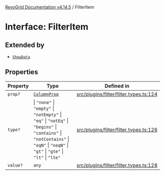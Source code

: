 [RevoGrid Documentation v4.14.5](README.md) / FilterItem

# Interface: FilterItem

## Extended by

- [`ShowData`](Interface.ShowData.md)

## Properties

| Property | Type | Defined in |
| ------ | ------ | ------ |
| `prop?` | [`ColumnProp`](TypeAlias.ColumnProp.md) | [src/plugins/filter/filter.types.ts:124](https://github.com/revolist/revogrid/blob/395fb64310e6654557393205ff295dbb2f4142c5/src/plugins/filter/filter.types.ts#L124) |
| `type?` | \| `"none"` \| `"empty"` \| `"notEmpty"` \| `"eq"` \| `"notEq"` \| `"begins"` \| `"contains"` \| `"notContains"` \| `"eqN"` \| `"neqN"` \| `"gt"` \| `"gte"` \| `"lt"` \| `"lte"` | [src/plugins/filter/filter.types.ts:126](https://github.com/revolist/revogrid/blob/395fb64310e6654557393205ff295dbb2f4142c5/src/plugins/filter/filter.types.ts#L126) |
| `value?` | `any` | [src/plugins/filter/filter.types.ts:128](https://github.com/revolist/revogrid/blob/395fb64310e6654557393205ff295dbb2f4142c5/src/plugins/filter/filter.types.ts#L128) |
